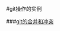 #git操作的实例

###[git的合并和冲突](https://github.com/liucong0812/How_to_useGit/blob/master/Git%20case/git%E5%88%86%E6%94%AF%E7%9A%84%E5%90%88%E5%B9%B6%E7%9A%84%E6%93%8D%E4%BD%9C%E4%B8%8E%E9%97%AE%E9%A2%98%E8%A7%A3%E5%86%B3.md)
